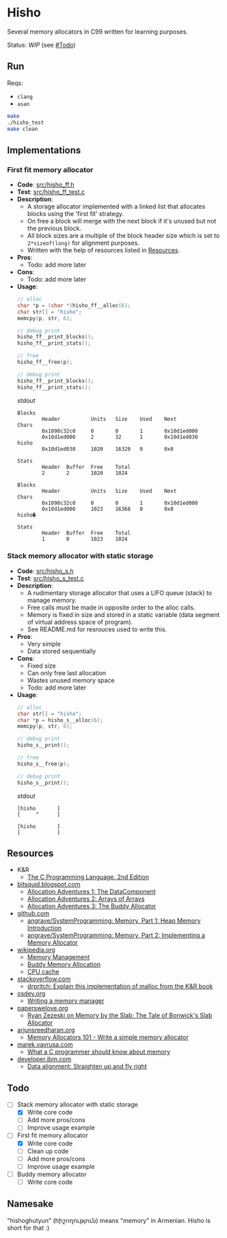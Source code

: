 # Hisho

Several memory allocators in C99 written for learning purposes.

Status: _WIP_ (see [#Todo](#todo))

## Run

Reqs:
  - `clang`
  - `asan`

```bash
make
./hisho_test
make clean
```

## Implementations

### First fit memory allocator

- **Code**: [src/hisho_ff.h](src/hisho_ff.h)
- **Test**: [src/hisho_ff_test.c](src/hisho_ff_test.c)
- **Description**:
  - A storage allocator implemented with a linked list that allocates blocks using the 'first fit' strategy.
  - On free a block will merge with the next block if it's unused but not the previous block.
  - All block sizes are a multiple of the block header size which is set to `2*sizeof(long)` for alignment purposes.
  - Written with the help of resources listed in [Resources](#resources).
- **Pros**:
  - Todo: add more later
- **Cons**:
  - Todo: add more later
- **Usage**:
    ```c
    // alloc
    char *p = (char *)hisho_ff__alloc(6);
    char str[] = "hisho";
    memcpy(p, str, 6);

    // debug print
    hisho_ff__print_blocks();
    hisho_ff__print_stats();

    // free
    hisho_ff__free(p);

    // debug print
    hisho_ff__print_blocks();
    hisho_ff__print_stats();
    ```
    *stdout*
    ```
    Blocks
            Header          Units   Size    Used    Next            Chars
            0x1098c32c0     0       0       1       0x10d1ed000
            0x10d1ed000     2       32      1       0x10d1ed030     hisho
            0x10d1ed030     1020    16320   0       0x0

    Stats
            Header  Buffer  Free    Total
            2       2       1020    1024

    Blocks
            Header          Units   Size    Used    Next            Chars
            0x1098c32c0     0       0       1       0x10d1ed000
            0x10d1ed000     1023    16368   0       0x0             hisho�

    Stats
            Header  Buffer  Free    Total
            1       0       1023    1024
    ```

### Stack memory allocator with static storage
- **Code**: [src/hisho_s.h](src/hisho_s.h)
- **Test**: [src/hisho_s_test.c](src/hisho_s_test.c)
- **Description**:
  -  A rudimentary storage allocator that uses a LIFO queue (stack) to manage memory.
  - Free calls must be made in opposite order to the alloc calls.
  - Memory is fixed in size and stored in a static variable (data segment of virtual address space of program).
  - See README.md for resrouces used to write this.
- **Pros**:
  - Very simple
  - Data stored sequentially
- **Cons**:
  - Fixed size
  - Can only free last allocation
  - Wastes unused memory space
  - Todo: add more later
- **Usage**:
    ```c
    // alloc
    char str[] = "hisho";
    char *p = hisho_s__alloc(6);
    memcpy(p, str, 6);

    // debug print
    hisho_s__print();

    // free
    hisho_s__free(p);

    // debug print
    hisho_s__print();
    ```
    *stdout*
    ```
    [hisho       ]
    [     ^      ]

    [hisho       ]
    [            ]
    ```

## Resources

- K&R
  - [The C Programming Language. 2nd Edition](https://g.co/kgs/qax39B)
- [bitsquid.blogspot.com](http://bitsquid.blogspot.com/)
  - [Allocation Adventures 1: The DataComponent](http://bitsquid.blogspot.com/2015/06/allocation-adventures-1-datacomponent.html)
  - [Allocation Adventures 2: Arrays of Arrays](http://bitsquid.blogspot.com/2015/06/allocation-adventures-2-arrays-of-arrays.html)
  - [Allocation Adventures 3: The Buddy Allocator](http://bitsquid.blogspot.com/2015/08/allocation-adventures-3-buddy-allocator.html)
- [github.com](https://github.com)
  - [angrave/SystemProgramming: Memory, Part 1: Heap Memory Introduction](https://github.com/angrave/SystemProgramming/wiki/Memory,-Part-1:-Heap-Memory-Introduction)
  - [angrave/SystemProgramming: Memory, Part 2: Implementing a Memory Allocator](https://github.com/angrave/SystemProgramming/wiki/Memory%2C-Part-2%3A-Implementing-a-Memory-Allocator)
- [wikipedia.org](https://en.wikipedia.org/wiki/Main_Page)
  - [Memory Management](https://en.wikipedia.org/wiki/Memory_management)
  - [Buddy Memory Allocation](https://en.wikipedia.org/wiki/Buddy_memory_allocation)
  - [CPU cache](https://en.wikipedia.org/wiki/CPU_cache)
- [stackoverflow.com](https://stackoverflow.com)
  - [drpritch: Explain this implementation of malloc from the K&R book](https://stackoverflow.com/a/36512105/2019764)
- [osdev.org](https://wiki.osdev.org/Main_Page)
  - [Writing a memory manager](https://wiki.osdev.org/Writing_a_memory_manager)
- [paperswelove.org](https://paperswelove.org/)
  - [Ryan Zezeski on Memory by the Slab: The Tale of Bonwick's Slab Allocator](https://paperswelove.org/2015/video/ryan-zezeski-memory-by-the-slab/)
- [arjunsreedharan.org](https://arjunsreedharan.org/)
  - [Memory Allocators 101 - Write a simple memory allocator](https://arjunsreedharan.org/post/148675821737/memory-allocators-101-write-a-simple-memory)
- [marek.vavrusa.com](https://marek.vavrusa.com/)
  - [What a C programmer should know about memory](https://marek.vavrusa.com/memory/)
- [developer.ibm.com](https://developer.ibm.com/)
  - [Data alignment: Straighten up and fly right](https://developer.ibm.com/technologies/systems/articles/pa-dalign/)

## Todo

- [ ] Stack memory allocator with static storage
  - [X] Write core code
  - [ ] Add more pros/cons
  - [ ] Improve usage example
- [ ] First fit memory allocator
  - [X] Write core code
  - [ ] Clean up code
  - [ ] Add more pros/cons
  - [ ] Improve usage example
- [ ] Buddy memory allocator
  - [ ] Write core code

## Namesake

"hishoghutyun" (հիշողություն) means "memory" in Armenian. Hisho is short for that :)
